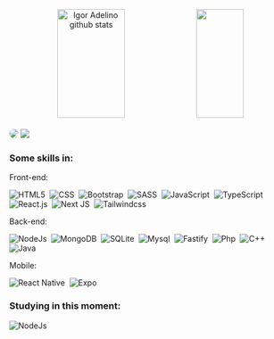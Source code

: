 
<div align="center">  
  <img width="49%" height="195px" src="https://github-readme-stats-sigma-five.vercel.app/api?username=IgorAdelino&show_icons=true&count_private=true&hide_border=true&title_color=ff91a4&icon_color=ff91a4&text_color=c9d1d9&bg_color=0d1117" alt="Igor Adelino github stats" /> 
  <img width="41%" height="195px" src="https://github-readme-stats-sigma-five.vercel.app/api/top-langs/?username=IgorAdelino&layout=compact&hide_border=true&title_color=ff91a4&text_color=ff91a4&bg_color=0d1117" />
</div>
<br/>
<div align="justify"> 
<a href="https://www.linkedin.com/in/igor-adelino-337541222/" target="_blank"><img src="https://img.shields.io/badge/-LinkedIn-%230077B5?style=for-the-badge&logo=linkedin&logoColor=white" style="border-radius: 30px"></a>  
<a href = "mailto:igoradelino@gmail.com"> <img src="https://img.shields.io/badge/-Gmail-b22323?style=for-the-badge&logo=gmail&logoColor=white" target="_blank"></a>
 </div>
  
### Some skills in:

Front-end:

![HTML5](https://img.shields.io/badge/HTML5-E34F26?style=for-the-badge&logo=html5&logoColor=white)&nbsp;
![CSS](https://img.shields.io/badge/CSS3-1572B6?style=for-the-badge&logo=css3&logoColor=white)&nbsp;
![Bootstrap](https://img.shields.io/badge/Bootstrap-563D7C?style=for-the-badge&logo=bootstrap&logoColor=white)&nbsp;
![SASS](https://img.shields.io/badge/Sass-CC6699?style=for-the-badge&logo=sass&logoColor=white)&nbsp;
![JavaScript](https://img.shields.io/badge/JavaScript-323330?style=for-the-badge&logo=javascript&logoColor=F7DF1E)&nbsp;
![TypeScript](https://img.shields.io/badge/TypeScript-007ACC?style=for-the-badge&logo=typescript&logoColor=white)&nbsp;
![React.js](https://img.shields.io/badge/React-20232A?style=for-the-badge&logo=react&logoColor=61DAFB)&nbsp;
![Next JS](https://img.shields.io/badge/Next-black?style=for-the-badge&logo=next.js&logoColor=white)&nbsp;
![Tailwindcss](https://img.shields.io/badge/Tailwind_CSS-38B2AC?style=for-the-badge&logo=tailwind-css&logoColor=white)&nbsp;

Back-end:

![NodeJs](https://img.shields.io/badge/Node.js-43853D?style=for-the-badge&logo=node.js&logoColor=white)&nbsp;
![MongoDB](https://img.shields.io/badge/MongoDB-4EA94B?style=for-the-badge&logo=mongodb&logoColor=white)&nbsp;
![SQLite](https://img.shields.io/badge/SQLite-07405E?style=for-the-badge&logo=sqlite&logoColor=white)&nbsp;
![Mysql](https://img.shields.io/badge/MySQL-00000F?style=for-the-badge&logo=mysql&logoColor=white)&nbsp;
![Fastify](https://img.shields.io/badge/fastify-%23000000.svg?style=for-the-badge&logo=fastify&logoColor=white)&nbsp;
![Php](https://img.shields.io/badge/PHP-777BB4?style=for-the-badge&logo=php&logoColor=white)&nbsp;
![C++](https://img.shields.io/badge/C%2B%2B-00599C?style=for-the-badge&logo=c%2B%2B&logoColor=white)&nbsp;
![Java](https://img.shields.io/badge/java-%23ED8B00.svg?style=for-the-badge&logo=openjdk&logoColor=white)&nbsp;

Mobile:

![React Native](https://img.shields.io/badge/react_native-%2320232a.svg?style=for-the-badge&logo=react&logoColor=%2361DAFB)&nbsp;
![Expo](https://img.shields.io/badge/expo-1C1E24?style=for-the-badge&logo=expo&logoColor=#D04A37)&nbsp;
  
### Studying in this moment:

![NodeJs](https://img.shields.io/badge/Node.js-43853D?style=for-the-badge&logo=node.js&logoColor=white)&nbsp;
